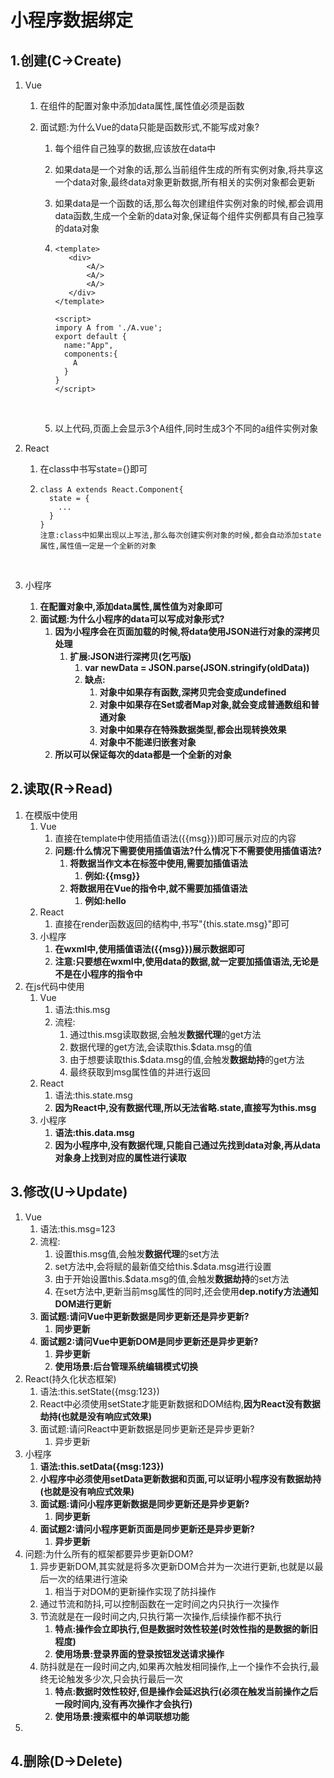 # 小程序数据绑定

## 1.创建(C->Create)

1. Vue

   1. 在组件的配置对象中添加data属性,属性值必须是函数

   2. 面试题:为什么Vue的data只能是函数形式,不能写成对象?

      1. 每个组件自己独享的数据,应该放在data中

      2. 如果data是一个对象的话,那么当前组件生成的所有实例对象,将共享这一个data对象,最终data对象更新数据,所有相关的实例对象都会更新

      3. 如果data是一个函数的话,那么每次创建组件实例对象的时候,都会调用data函数,生成一个全新的data对象,保证每个组件实例都具有自己独享的data对象

      4. ```vue
         <template>
         	<div>
         		<A/>
         		<A/>
         		<A/>
         	</div>
         </template>

         <script>
         impory A from './A.vue';
         export default {
           name:"App",
           components:{
             A
           }
         }
         </script>
         ```

         ​

      5. 以上代码,页面上会显示3个A组件,同时生成3个不同的a组件实例对象

2. React

   1. 在class中书写state={}即可

   2. ```react
      class A extends React.Component{
        state = {
          ...
        }
      }
      注意:class中如果出现以上写法,那么每次创建实例对象的时候,都会自动添加state属性,属性值一定是一个全新的对象
      ```

      ​

3. 小程序

   1. **在配置对象中,添加data属性,属性值为对象即可**
   2. **面试题:为什么小程序的data可以写成对象形式?**
      1. **因为小程序会在页面加载的时候,将data使用JSON进行对象的深拷贝处理**
         1. **扩展:JSON进行深拷贝(乞丐版)**
            1. **var newData = JSON.parse(JSON.stringify(oldData))**
            2. **缺点:**
               1. **对象中如果存有函数,深拷贝完会变成undefined**
               2. **对象中如果存在Set或者Map对象,就会变成普通数组和普通对象**
               3. **对象中如果存在特殊数据类型,都会出现转换效果**
               4. **对象中不能递归嵌套对象**
      2. **所以可以保证每次的data都是一个全新的对象**

## 2.读取(R->Read)

1. 在模版中使用
   1. Vue
      1. 直接在template中使用插值语法({{msg}})即可展示对应的内容
      2. **问题:什么情况下需要使用插值语法?什么情况下不需要使用插值语法?**
         1. **将数据当作文本在标签中使用,需要加插值语法**
            1. **例如:<span>{{msg}}</span>**
         2. **将数据用在Vue的指令中,就不需要加插值语法**
            1. **例如:<span v-if="msg">hello</span>**
   2. React
      1. 直接在render函数返回的结构中,书写"{this.state.msg}"即可
   3. 小程序
      1. **在wxml中,使用插值语法({{msg}})展示数据即可**
      2. **注意:只要想在wxml中,使用data的数据,就一定要加插值语法,无论是不是在小程序的指令中**
2. 在js代码中使用
   1. Vue
      1. 语法:this.msg
      2. 流程:
         1. 通过this.msg读取数据,会触发**数据代理**的get方法
         2. 数据代理的get方法,会读取this.$data.msg的值
         3. 由于想要读取this.$data.msg的值,会触发**数据劫持**的get方法
         4. 最终获取到msg属性值的并进行返回
   2. React
      1. 语法:this.state.msg
      2. **因为React中,没有数据代理,所以无法省略.state,直接写为this.msg**
   3. 小程序
      1. **语法:this.data.msg**
      2. **因为小程序中,没有数据代理,只能自己通过先找到data对象,再从data对象身上找到对应的属性进行读取**

## 3.修改(U->Update)

1. Vue
   1. 语法:this.msg=123
   2. 流程:
      1. 设置this.msg值,会触发**数据代理**的set方法
      2. set方法中,会将赋的最新值交给this.$data.msg进行设置
      3. 由于开始设置this.$data.msg的值,会触发**数据劫持**的set方法
      4. 在set方法中,更新当前msg属性的同时,还会使用**dep.notify方法通知DOM进行更新**
   3. **面试题:请问Vue中更新数据是同步更新还是异步更新?**
      1. **同步更新**
   4. **面试题2:请问Vue中更新DOM是同步更新还是异步更新?**
      1. **异步更新**
      2. **使用场景:后台管理系统编辑模式切换**
2. React(持久化状态框架)
   1. 语法:this.setState({msg:123})
   2. React中必须使用setState才能更新数据和DOM结构,**因为React没有数据劫持(也就是没有响应式效果)**
   3. 面试题:请问React中更新数据是同步更新还是异步更新?
      1. 异步更新
3. 小程序
   1. **语法:this.setData({msg:123})**
   2. **小程序中必须使用setData更新数据和页面,可以证明小程序没有数据劫持(也就是没有响应式效果)**
   3. **面试题:请问小程序更新数据是同步更新还是异步更新?**
      1. **同步更新**
   4. **面试题2:请问小程序更新页面是同步更新还是异步更新?**
      1. **异步更新**
4. 问题:为什么所有的框架都要异步更新DOM?
   1. 异步更新DOM,其实就是将多次更新DOM合并为一次进行更新,也就是以最后一次的结果进行渲染
      1. 相当于对DOM的更新操作实现了防抖操作
   2. 通过节流和防抖,可以控制函数在一定时间之内只执行一次操作
   3. 节流就是在一段时间之内,只执行第一次操作,后续操作都不执行
      1. **特点:操作会立即执行,但是数据时效性较差(时效性指的是数据的新旧程度)**
      2. **使用场景:登录界面的登录按钮发送请求操作**
   4. 防抖就是在一段时间之内,如果再次触发相同操作,上一个操作不会执行,最终无论触发多少次,只会执行最后一次
      1. **特点:数据时效性较好,但是操作会延迟执行(必须在触发当前操作之后一段时间内,没有再次操作才会执行)**
      2. **使用场景:搜索框中的单词联想功能**
5. 

## 4.删除(D->Delete)